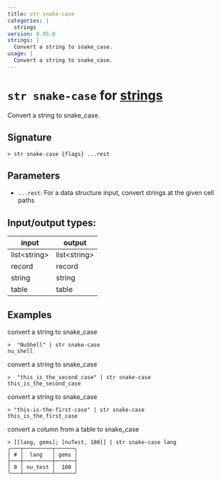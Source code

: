 ```yaml
---
title: str snake-case
categories: |
  strings
version: 0.95.0
strings: |
  Convert a string to snake_case.
usage: |
  Convert a string to snake_case.
---
```

<!-- This file is automatically generated. Please edit the command in https://github.com/nushell/nushell instead. -->

# `str snake-case` for [strings](/commands/categories/strings.md)

<div class='command-title'>Convert a string to snake_case.</div>

## Signature

```> str snake-case {flags} ...rest```

## Parameters

 -  `...rest`: For a data structure input, convert strings at the given cell paths


## Input/output types:

| input        | output       |
| ------------ | ------------ |
| list\<string\> | list\<string\> |
| record       | record       |
| string       | string       |
| table        | table        |
## Examples

convert a string to snake_case
```nu
>  "NuShell" | str snake-case
nu_shell
```

convert a string to snake_case
```nu
>  "this_is_the_second_case" | str snake-case
this_is_the_second_case
```

convert a string to snake_case
```nu
> "this-is-the-first-case" | str snake-case
this_is_the_first_case
```

convert a column from a table to snake_case
```nu
> [[lang, gems]; [nuTest, 100]] | str snake-case lang
╭───┬─────────┬──────╮
│ # │  lang   │ gems │
├───┼─────────┼──────┤
│ 0 │ nu_test │  100 │
╰───┴─────────┴──────╯

```
